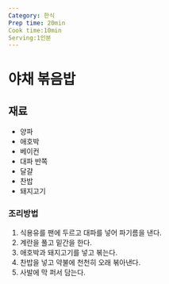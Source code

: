 ```yaml
---
Category: 한식
Prep time: 20min
Cook time:10min
Serving:1인분
---
```


# 야채 볶음밥

## 재료
* 양파
* 애호박
* 베이컨
* 대파 반쪽
* 달걀
* 찬밥
* 돼지고기

### 조리방법
1. 식용유를 팬에 두르고 대파를 넣어 파기름을 낸다.
2. 계란을 풀고 밑간을 한다.
3. 애호박과 돼지고기를 넣고 볶는다.
4. 찬밥을 넣고 약불에 천천히 오래 볶아낸다.
5. 사발에 막 퍼서 담는다.